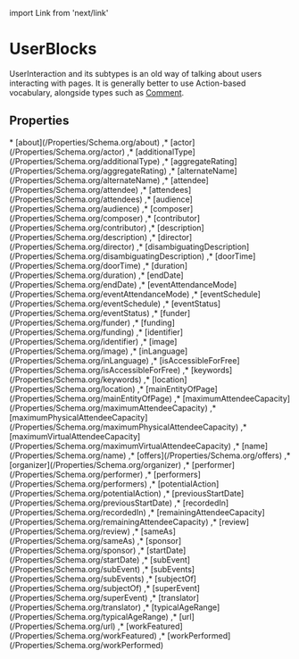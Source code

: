 import Link from 'next/link'

# UserBlocks

UserInteraction and its subtypes is an old way of talking about users interacting with pages. It is generally better to use <Link href="/Action">Action</Link>-based vocabulary, alongside types such as <a class="localLink" href="/Comment">Comment</a>.

## Properties

<Grid>
* [about](/Properties/Schema.org/about)
,* [actor](/Properties/Schema.org/actor)
,* [additionalType](/Properties/Schema.org/additionalType)
,* [aggregateRating](/Properties/Schema.org/aggregateRating)
,* [alternateName](/Properties/Schema.org/alternateName)
,* [attendee](/Properties/Schema.org/attendee)
,* [attendees](/Properties/Schema.org/attendees)
,* [audience](/Properties/Schema.org/audience)
,* [composer](/Properties/Schema.org/composer)
,* [contributor](/Properties/Schema.org/contributor)
,* [description](/Properties/Schema.org/description)
,* [director](/Properties/Schema.org/director)
,* [disambiguatingDescription](/Properties/Schema.org/disambiguatingDescription)
,* [doorTime](/Properties/Schema.org/doorTime)
,* [duration](/Properties/Schema.org/duration)
,* [endDate](/Properties/Schema.org/endDate)
,* [eventAttendanceMode](/Properties/Schema.org/eventAttendanceMode)
,* [eventSchedule](/Properties/Schema.org/eventSchedule)
,* [eventStatus](/Properties/Schema.org/eventStatus)
,* [funder](/Properties/Schema.org/funder)
,* [funding](/Properties/Schema.org/funding)
,* [identifier](/Properties/Schema.org/identifier)
,* [image](/Properties/Schema.org/image)
,* [inLanguage](/Properties/Schema.org/inLanguage)
,* [isAccessibleForFree](/Properties/Schema.org/isAccessibleForFree)
,* [keywords](/Properties/Schema.org/keywords)
,* [location](/Properties/Schema.org/location)
,* [mainEntityOfPage](/Properties/Schema.org/mainEntityOfPage)
,* [maximumAttendeeCapacity](/Properties/Schema.org/maximumAttendeeCapacity)
,* [maximumPhysicalAttendeeCapacity](/Properties/Schema.org/maximumPhysicalAttendeeCapacity)
,* [maximumVirtualAttendeeCapacity](/Properties/Schema.org/maximumVirtualAttendeeCapacity)
,* [name](/Properties/Schema.org/name)
,* [offers](/Properties/Schema.org/offers)
,* [organizer](/Properties/Schema.org/organizer)
,* [performer](/Properties/Schema.org/performer)
,* [performers](/Properties/Schema.org/performers)
,* [potentialAction](/Properties/Schema.org/potentialAction)
,* [previousStartDate](/Properties/Schema.org/previousStartDate)
,* [recordedIn](/Properties/Schema.org/recordedIn)
,* [remainingAttendeeCapacity](/Properties/Schema.org/remainingAttendeeCapacity)
,* [review](/Properties/Schema.org/review)
,* [sameAs](/Properties/Schema.org/sameAs)
,* [sponsor](/Properties/Schema.org/sponsor)
,* [startDate](/Properties/Schema.org/startDate)
,* [subEvent](/Properties/Schema.org/subEvent)
,* [subEvents](/Properties/Schema.org/subEvents)
,* [subjectOf](/Properties/Schema.org/subjectOf)
,* [superEvent](/Properties/Schema.org/superEvent)
,* [translator](/Properties/Schema.org/translator)
,* [typicalAgeRange](/Properties/Schema.org/typicalAgeRange)
,* [url](/Properties/Schema.org/url)
,* [workFeatured](/Properties/Schema.org/workFeatured)
,* [workPerformed](/Properties/Schema.org/workPerformed)

</Grid>

